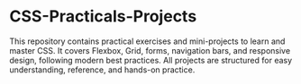 # CSS-Practicals-Projects
This repository contains practical exercises and mini-projects to learn and master CSS. It covers Flexbox, Grid, forms, navigation bars, and responsive design, following modern best practices. All projects are structured for easy understanding, reference, and hands-on practice.
